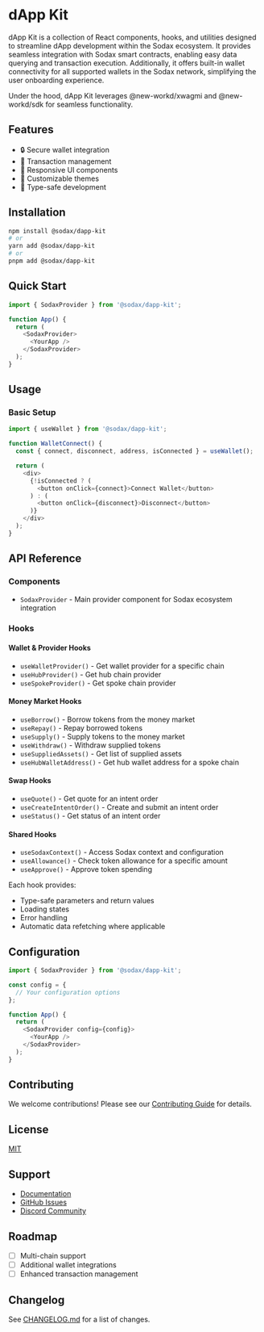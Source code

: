 # dApp Kit

dApp Kit is a collection of React components, hooks, and utilities designed to streamline dApp development within the Sodax ecosystem. It provides seamless integration with Sodax smart contracts, enabling easy data querying and transaction execution. Additionally, it offers built-in wallet connectivity for all supported wallets in the Sodax network, simplifying the user onboarding experience.

Under the hood, dApp Kit leverages @new-workd/xwagmi and @new-workd/sdk for seamless functionality.


## Features

- 🔒 Secure wallet integration
- 🔄 Transaction management
- 📱 Responsive UI components
- 🎨 Customizable themes
- 🚀 Type-safe development

## Installation

```bash
npm install @sodax/dapp-kit
# or
yarn add @sodax/dapp-kit
# or
pnpm add @sodax/dapp-kit
```

## Quick Start

```typescript
import { SodaxProvider } from '@sodax/dapp-kit';

function App() {
  return (
    <SodaxProvider>
      <YourApp />
    </SodaxProvider>
  );
}
```

## Usage

### Basic Setup

```typescript
import { useWallet } from '@sodax/dapp-kit';

function WalletConnect() {
  const { connect, disconnect, address, isConnected } = useWallet();

  return (
    <div>
      {!isConnected ? (
        <button onClick={connect}>Connect Wallet</button>
      ) : (
        <button onClick={disconnect}>Disconnect</button>
      )}
    </div>
  );
}
```

## API Reference

### Components

- `SodaxProvider` - Main provider component for Sodax ecosystem integration

### Hooks

#### Wallet & Provider Hooks
- `useWalletProvider()` - Get wallet provider for a specific chain
- `useHubProvider()` - Get hub chain provider
- `useSpokeProvider()` - Get spoke chain provider

#### Money Market Hooks
- `useBorrow()` - Borrow tokens from the money market
- `useRepay()` - Repay borrowed tokens
- `useSupply()` - Supply tokens to the money market
- `useWithdraw()` - Withdraw supplied tokens
- `useSuppliedAssets()` - Get list of supplied assets
- `useHubWalletAddress()` - Get hub wallet address for a spoke chain

#### Swap Hooks
- `useQuote()` - Get quote for an intent order
- `useCreateIntentOrder()` - Create and submit an intent order
- `useStatus()` - Get status of an intent order

#### Shared Hooks
- `useSodaxContext()` - Access Sodax context and configuration
- `useAllowance()` - Check token allowance for a specific amount
- `useApprove()` - Approve token spending

Each hook provides:
- Type-safe parameters and return values
- Loading states
- Error handling
- Automatic data refetching where applicable

## Configuration

```typescript
import { SodaxProvider } from '@sodax/dapp-kit';

const config = {
  // Your configuration options
};

function App() {
  return (
    <SodaxProvider config={config}>
      <YourApp />
    </SodaxProvider>
  );
}
```

## Contributing

We welcome contributions! Please see our [Contributing Guide](CONTRIBUTING.md) for details.

## License

[MIT](LICENSE)

## Support

- [Documentation](https://docs.sodax.com/dapp-kit)
- [GitHub Issues](https://github.com/sodax/dapp-kit/issues)
- [Discord Community](https://discord.gg/sodax)

## Roadmap

- [ ] Multi-chain support
- [ ] Additional wallet integrations
- [ ] Enhanced transaction management

## Changelog

See [CHANGELOG.md](CHANGELOG.md) for a list of changes.